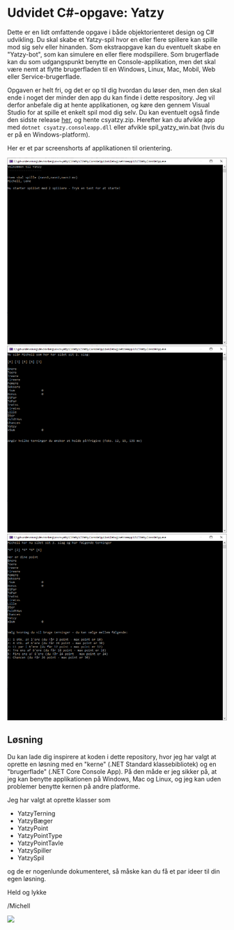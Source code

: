# Udvidet C#-opgave: Yatzy


Dette er en lidt omfattende opgave i både objektorienteret design og C# udvikling. Du skal skabe et Yatzy-spil hvor en eller flere spillere kan spille mod sig selv eller hinanden. Som ekstraopgave kan du eventuelt skabe en "Yatzy-bot", som kan simulere en eller flere modspillere. Som brugerflade kan du som udgangspunkt benytte en Console-applikation, men det skal være nemt at flytte brugerfladen til en Windows, Linux, Mac, Mobil, Web eller Service-brugerflade.

Opgaven er helt fri, og det er op til dig hvordan du løser den, men den skal ende i noget der minder den 
app du kan finde i dette respository. Jeg vil derfor anbefale dig at hente applikationen, og køre den 
gennem Visual Studio for at spille et enkelt spil mod dig selv. Du kan eventuelt også finde den 
sidste release [her](https://github.com/devcronberg/os-cs-yatzy/releases/latest), og hente csyatzy.zip. Herefter 
kan du afvikle app med ```dotnet csyatzy.consoleapp.dll``` eller afvikle spil_yatzy_win.bat (hvis du er på en Windows-platform).

Her er et par screenshorts af applikationen til orientering.

![](CSYatzy/Billeder/b1.png)
![](CSYatzy/Billeder/b2.png)
![](CSYatzy/Billeder/b3.png)



## Løsning

Du kan lade dig inspirere at koden i dette repository, hvor jeg har valgt at oprette en løsning med en "kerne" (.NET Standard klassebibliotek) og en "brugerflade" (.NET Core Console App). På den måde er jeg sikker på, at jeg kan benytte applikationen på Windows, Mac og Linux, og jeg kan uden problemer benytte kernen på andre platforme.

Jeg har valgt at oprette klasser som

- YatzyTerning
- YatzyBæger
- YatzyPoint
- YatzyPointType
- YatzyPointTavle
- YatzySpiller
- YatzySpil

og de er nogenlunde dokumenteret, så måske kan du få et par ideer til din egen løsning.

Held og lykke

/Michell

![](http://log.cronberg.dk/logimage?application=cskursus&group1=opgaver&group2=yatzy)
